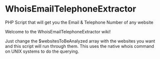 # WhoisEmailTelephoneExtractor
PHP Script that will get you the Email &amp; Telephone Number of any website


Welcome to the WhoisEmailTelephoneExtractor wiki!

Just change the $websitesToBeAnalyzed array with the websites you want and this script will run through them. This uses the native whois command on UNIX systems to do the querying.
